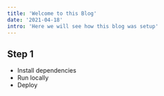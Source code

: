 ```yaml
---
title: 'Welcome to this Blog'
date: '2021-04-18'
intro: 'Here we will see how this blog was setup'
---
```


## Step 1

- Install dependencies
- Run locally
- Deploy
